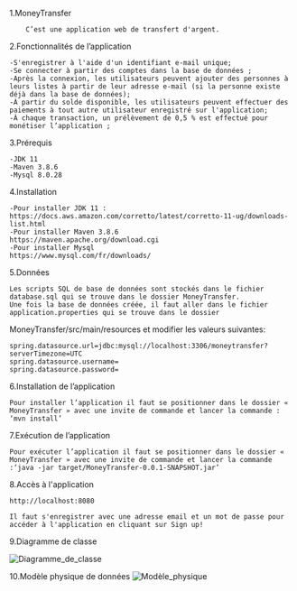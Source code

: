 1.MoneyTransfer

    	C’est une application web de transfert d'argent.

 2.Fonctionnalités de l’application

	-S'enregistrer à l'aide d'un identifiant e-mail unique;
	-Se connecter à partir des comptes dans la base de données ;
	-Après la connexion, les utilisateurs peuvent ajouter des personnes à leurs listes à partir de leur adresse e-mail (si la personne existe déjà dans la base de données);
	-À partir du solde disponible, les utilisateurs peuvent effectuer des paiements à tout autre utilisateur enregistré sur l'application;
	-À chaque transaction, un prélèvement de 0,5 % est effectué pour monétiser l’application ;
	
 3.Prérequis

	-JDK 11
	-Maven 3.8.6
	-Mysql 8.0.28

 4.Installation

	-Pour installer JDK 11 :
	https://docs.aws.amazon.com/corretto/latest/corretto-11-ug/downloads-list.html
	-Pour installer Maven 3.8.6
	https://maven.apache.org/download.cgi
	-Pour installer Mysql
	https://www.mysql.com/fr/downloads/

5.Données

	Les scripts SQL de base de données sont stockés dans le fichier database.sql qui se trouve dans le dossier MoneyTransfer.
	Une fois la base de données créée, il faut aller dans le fichier application.properties qui se trouve dans le dossier
  MoneyTransfer/src/main/resources et modifier les valeurs suivantes:
	
	spring.datasource.url=jdbc:mysql://localhost:3306/moneytransfer?serverTimezone=UTC
	spring.datasource.username=
	spring.datasource.password=

 6.Installation de l’application

	Pour installer l’application il faut se positionner dans le dossier « MoneyTransfer » avec une invite de commande et lancer la commande : ‘mvn install’

 7.Exécution de l’application

	Pour exécuter l’application il faut se positionner dans le dossier « MoneyTransfer » avec une invite de commande et lancer la commande :‘java -jar target/MoneyTransfer-0.0.1-SNAPSHOT.jar’

 8.Accès à l'application

	http://localhost:8080

	Il faut s'enregistrer avec une adresse email et un mot de passe pour accéder à l'application en cliquant sur Sign up!

 9.Diagramme de classe

![Diagramme_de_classe](https://user-images.githubusercontent.com/100838760/205433159-a7252621-4cc5-4620-be69-c560f9a2599d.png)

 10.Modèle physique de données
 ![Modèle_physique](https://user-images.githubusercontent.com/100838760/205433177-53be7f59-ff5b-41b0-bfdc-b53127d92253.png)




